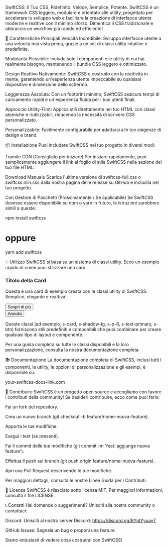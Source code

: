 SwiftCSS: Il Tuo CSS, Ridefinito. Veloce, Semplice, Potente.
SwiftCSS è un framework CSS leggero, modulare e orientato alle utility, progettato per accelerare lo sviluppo web e facilitare la creazione di interfacce utente moderne e reattive con il minimo sforzo. Dimentica il CSS tradizionale e abbraccia un workflow più rapido ed efficiente!

🚀 Caratteristiche Principali
Velocità Incredibile: Sviluppa interfacce utente a una velocità mai vista prima, grazie a un set di classi utility intuitive e predefinite.

Modularità Flessibile: Include solo i componenti e le utility di cui hai realmente bisogno, mantenendo il bundle CSS leggero e ottimizzato.

Design Reattivo Nativamente: SwiftCSS è costruito con la reattività in mente, garantendo un'esperienza utente impeccabile su qualsiasi dispositivo e dimensione dello schermo.

Leggerezza Assoluta: Con un footprint minimo, SwiftCSS assicura tempi di caricamento rapidi e un'esperienza fluida per i tuoi utenti finali.

Approccio Utility-First: Applica stili direttamente nel tuo HTML con classi atomiche e riutilizzabili, riducendo la necessità di scrivere CSS personalizzato.

Personalizzabile: Facilmente configurabile per adattarsi alle tue esigenze di design e brand.

📦 Installazione
Puoi includere SwiftCSS nel tuo progetto in diversi modi:

Tramite CDN (Consigliato per iniziare)
Per iniziare rapidamente, puoi semplicemente aggiungere il link al foglio di stile SwiftCSS nella sezione <head> del tuo file HTML:

<link rel="stylesheet" href="http://node1.zampto.net:25625/SwiftCSS/css/v1.0/swiftcss-full.css" />

Download Manuale
Scarica l'ultima versione di swiftcss-full.css o swiftcss.min.css dalla nostra pagina delle release su GitHub e includila nel tuo progetto.

Con Gestore di Pacchetti (Prossimamente / Se applicabile)
Se SwiftCSS dovesse essere disponibile su npm o yarn in futuro, le istruzioni sarebbero simili a queste:

npm install swiftcss
# oppure
yarn add swiftcss

💡 Utilizzo
SwiftCSS si basa su un sistema di classi utility. Ecco un esempio rapido di come puoi stilizzare una card:

<div class="s-card s-shadow-lg s-p-6 s-rounded-xl s-bg-white">
    <h3 class="s-text-2xl s-font-bold s-mb-4 s-text-primary">Titolo della Card</h3>
    <p class="s-text-gray-700 s-mb-6">
        Questa è una card di esempio creata con le classi utility di SwiftCSS.
        Semplice, elegante e reattiva!
    </p>
    <button class="s-btn s-btn-primary s-rounded-full s-py-3 s-px-8">
        Scopri di più
    </button>
</div>

<button class="s-btn s-btn-secondary s-rounded-md s-mt-4">
    Annulla
</button>

Queste classi (ad esempio, s-card, s-shadow-lg, s-p-6, s-text-primary, s-btn) forniscono stili predefiniti e componibili che puoi combinare per creare qualsiasi tipo di layout e componente.

Per una guida completa su tutte le classi disponibili e la loro personalizzazione, consulta la nostra documentazione completa.

📚 Documentazione
La documentazione completa di SwiftCSS, inclusi tutti i componenti, le utility, le opzioni di personalizzazione e gli esempi, è disponibile su:

your-swiftcss-docs-link.com

🤝 Contribuire
SwiftCSS è un progetto open source e accogliamo con favore i contributi della community! Se desideri contribuire, ecco come puoi farlo:

Fai un fork del repository.

Crea un nuovo branch (git checkout -b feature/nome-nuova-feature).

Apporta le tue modifiche.

Esegui i test (se presenti).

Fai il commit delle tue modifiche (git commit -m 'feat: aggiunge nuova feature').

Effettua il push sul branch (git push origin feature/nome-nuova-feature).

Apri una Pull Request descrivendo le tue modifiche.

Per maggiori dettagli, consulta le nostre Linee Guida per i Contributi.

📄 Licenza
SwiftCSS è rilasciato sotto licenza MIT. Per maggiori informazioni, consulta il file LICENSE.

📞 Contatti
Hai domande o suggerimenti? Unisciti alla nostra community o contattaci:

Discord: Unisciti al nostro server Discord: https://discord.gg/RYntYyuay7

GitHub Issues: Segnala un bug o proponi una feature

Siamo entusiasti di vedere cosa costruirai con SwiftCSS!
